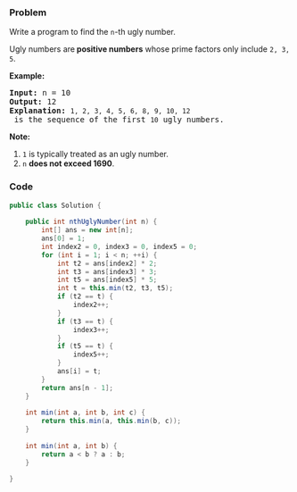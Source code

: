 ### Problem
<p>Write a program to find the <code>n</code>-th ugly number.</p>

<p>Ugly numbers are<strong> positive numbers</strong> whose prime factors only include <code>2, 3, 5</code>.&nbsp;</p>

<p><strong>Example:</strong></p>

<pre>
<strong>Input:</strong> n = 10
<strong>Output:</strong> 12
<strong>Explanation: </strong><code>1, 2, 3, 4, 5, 6, 8, 9, 10, 12</code> is the sequence of the first <code>10</code> ugly numbers.</pre>

<p><strong>Note: </strong>&nbsp;</p>

<ol>
	<li><code>1</code> is typically treated as an ugly number.</li>
	<li><code>n</code> <b>does not exceed 1690</b>.</li>
</ol>

### Code
```java
public class Solution {
    
    public int nthUglyNumber(int n) {
        int[] ans = new int[n];
        ans[0] = 1;
        int index2 = 0, index3 = 0, index5 = 0;
        for (int i = 1; i < n; ++i) {
            int t2 = ans[index2] * 2;
            int t3 = ans[index3] * 3;
            int t5 = ans[index5] * 5;
            int t = this.min(t2, t3, t5);
            if (t2 == t) {
                index2++;
            }
            if (t3 == t) {
                index3++;
            }
            if (t5 == t) {
                index5++;
            }
            ans[i] = t;
        }
        return ans[n - 1];
    }
    
    int min(int a, int b, int c) {
        return this.min(a, this.min(b, c));
    }
    
    int min(int a, int b) {
        return a < b ? a : b;
    }
    
}
```
